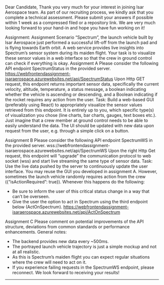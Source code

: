 Dear Candidate,
Thank you very much for your interest in joining Isar Aerospace team. As part of our recruiting
process, we kindly ask that you complete a technical assessment. Please submit your answers
if possible within 1 week as a compressed filed or a repository link. We are very much looking
forward to your hand-in and hope you have fun working on it!

Assignment:
Assignment Scenario
“Spectrum”, the launch vehicle built by Isar Aerospace just performed a successful lift-off from
the launch pad and is flying towards Earth orbit. A web service provides live insights into
Spectrum’s sensor system during its maiden flight. Your task is to visualize these sensor values
in a web interface so that the crew in ground control can check if everything is okay.
Assignment A
Please consider the following API endpoint SpectrumStatus in the provided server.
https://webfrontendassignment-isaraerospace.azurewebsites.net/api/SpectrumStatus
Upon Http GET request, this endpoint returns important sensor data, specifically the current
velocity, altitude, temperature, a status message, a boolean indicating whether the vehicle is
ascending or descending, and a Boolean indicating if the rocket requires any action from the
user.
Task: Build a web-based GUI (preferably using React) to appropriately visualize the sensor
values retrieved from this endpoint. It is entirely up to you, which specific type(s) of visualization
you chose (line charts, bar charts, gauges, text boxes etc.). Just imagine that a crew member
at ground control needs to be able to easily understand the data. The UI should be updated
with new data upon request from the user, e.g. through a simple click on a button.

Assignment B
Please consider the following API endpoint SpectrumWS in the provided server.
wss://webfrontendassignment-isaraerospace.azurewebsites.net/api/SpectrumWS
Upon the right Http Get request, this endpoint will “upgrade” the communication protocol to
web socket (wss) and start live streaming the same type of sensor data.
Task: Use the live data pushed by the server to continuously update the user interface. You
may reuse the GUI you developed in assignment A. However, sometimes the launch vehicle
randomly requires action from the crew ({“isActionRequired”: true}). Whenever this happens
do the following:
- Be sure to inform the user of this critical status change in a way that can’t be overseen.
- Give the user the option to act in Spectrum using the third endpoint below
(ActOnSpectrum).
https://webfrontendassignment-isaraerospace.azurewebsites.net/api/ActOnSpectrum

Assignment C
Please comment on potential improvements of the API structure, deviations from common
standards or performance enhancements.
General notes:
- The backend provides new data every ~500ms.
- The portrayed launch vehicle trajectory is just a simple mockup and not at all realistic.
- As this is Spectrum’s maiden flight you can expect regular situations where the crew
will need to act on it.
- If you experience failing requests in the SpectrumWS endpoint, please reconnect.
We look forward to receiving your results!

--------------------------------------------------------------------------------------------------
